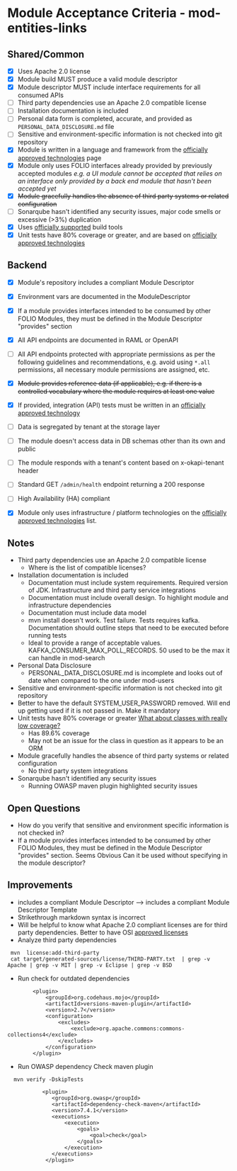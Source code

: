 # Module Acceptance Criteria - mod-entities-links

## Shared/Common
* [X] Uses Apache 2.0 license
* [X] Module build MUST produce a valid module descriptor
* [X] Module descriptor MUST include interface requirements for all consumed APIs
* [ ] Third party dependencies use an Apache 2.0 compatible license
* [ ] Installation documentation is included
* [ ] Personal data form is completed, accurate, and provided as `PERSONAL_DATA_DISCLOSURE.md` file
* [ ] Sensitive and environment-specific information is not checked into git repository
* [X] Module is written in a language and framework from the [officially approved technologies](https://wiki.folio.org/display/TC/Officially+Supported+Technologies) page
* [X] Module only uses FOLIO interfaces already provided by previously accepted modules _e.g. a UI module cannot be accepted that relies on an interface only provided by a back end module that hasn't been accepted yet_
* [X] ~~Module gracefully handles the absence of third party systems or related configuration~~
* [ ] Sonarqube hasn't identified any security issues, major code smells or excessive (>3%) duplication
* [X] Uses [officially supported](https://wiki.folio.org/display/TC/Officially+Supported+Technologies) build tools
* [X] Unit tests have 80% coverage or greater, and are based on [officially approved technologies](https://wiki.folio.org/display/TC/Officially+Supported+Technologies)

## Backend
* [X] Module's repository includes a compliant Module Descriptor
* [X] Environment vars are documented in the ModuleDescriptor
* [X] If a module provides interfaces intended to be consumed by other FOLIO Modules, they must be defined in the Module Descriptor "provides" section
* [X] All API endpoints are documented in RAML or OpenAPI
* [ ] All API endpoints protected with appropriate permissions as per the following guidelines and recommendations, e.g. avoid using `*.all` permissions, all necessary module permissions are assigned, etc.
* [X] ~~Module provides reference data (if applicable), e.g. if there is a controlled vocabulary where the module requires at least one value~~
* [X] If provided, integration (API) tests must be written in an [officially approved technology](https://wiki.folio.org/display/TC/Officially+Supported+Technologies)
* [ ] Data is segregated by tenant at the storage layer
* [ ] The module doesn't access data in DB schemas other than its own and public
* [ ] The module responds with a tenant's content based on x-okapi-tenant header
* [ ] Standard GET `/admin/health` endpoint returning a 200 response
* [ ] High Availability (HA) compliant
* [X] Module only uses infrastructure / platform technologies on the [officially approved technologies](https://wiki.folio.org/display/TC/Officially+Supported+Technologies) list.


## Notes
- Third party dependencies use an Apache 2.0 compatible license
  - Where is the list of compatible licenses?
- Installation documentation is included
  - Documentation must include system requirements. Required version of JDK. Infrastructure and third party service integrations
  - Documentation must include overall design. To highlight module and infrastructure dependencies
  - Documentation must include data model
  - mvn install doesn't work. Test failure. Tests requires kafka. Documentation should outline steps that need to be executed before running tests
  - Ideal to provide a range of acceptable values. KAFKA_CONSUMER_MAX_POLL_RECORDS. 50 used to be the max it can handle in mod-search
- Personal Data Disclosure
  - PERSONAL_DATA_DISCLOSURE.md is incomplete and looks out of date when compared to the one under mod-users
- Sensitive and environment-specific information is not checked into git repository
- Better to have the default SYSTEM_USER_PASSWORD removed. Will end up getting used if it is not passed in. Make it mandatory
- Unit tests have 80% coverage or greater [What about classes with really low coverage?](https://sonarcloud.io/code?id=org.folio%3Amod-entities-links&selected=org.folio%3Amod-entities-links%3Asrc%2Fmain%2Fjava%2Forg%2Ffolio%2Fentlinks%2Fdomain%2Fentity%2FInstanceAuthorityLinkingRule.java)
  - Has 89.6% coverage
  - May not be an issue for the class in question as it appears to be an ORM
- Module gracefully handles the absence of third party systems or related configuration
  - No third party system integrations
- Sonarqube hasn't identified any security issues
  - Running OWASP maven plugin highlighted security issues

## Open Questions
-  How do you verify that sensitive and environment specific information is not checked in?
- If a module provides interfaces intended to be consumed by other FOLIO Modules, they must be defined in the Module Descriptor "provides" section. Seems Obvious
  Can it be used without specifying in the module descriptor?

## Improvements
- includes a compliant Module Descriptor --> includes a compliant Module Descriptor Template
- Strikethrough markdown syntax is incorrect
- Will be helpful to know what Apache 2.0 compliant licenses are for third party dependencies. 
  Better to have OSI [approved licenses](https://opensource.org/licenses/alphabetical)
- Analyze third party dependencies
```
 mvn  license:add-third-party
 cat target/generated-sources/license/THIRD-PARTY.txt  | grep -v Apache | grep -v MIT | grep -v Eclipse | grep -v BSD
```
- Run check for outdated dependencies
```
        <plugin>
            <groupId>org.codehaus.mojo</groupId>
            <artifactId>versions-maven-plugin</artifactId>
            <version>2.7</version>
            <configuration>
                <excludes>
                    <exclude>org.apache.commons:commons-collections4</exclude>
                </excludes>
            </configuration>
        </plugin>
```
- Run OWASP dependency Check maven plugin
```
  mvn verify -DskipTests
```
```
           <plugin>
              <groupId>org.owasp</groupId>
              <artifactId>dependency-check-maven</artifactId>
              <version>7.4.1</version>
              <executions>
                  <execution>
                      <goals>
                          <goal>check</goal>
                      </goals>
                  </execution>
              </executions>
            </plugin>
```